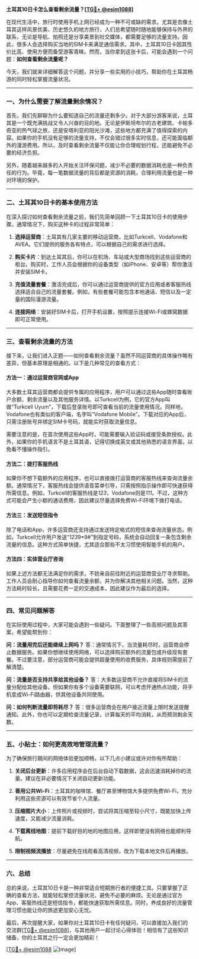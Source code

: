 **土耳其10日卡怎么查看剩余流量？[[TG💪+ @esim1088](https://t.me/s/esim1088)]**

在现代生活中，旅行时使用手机上网已经成为一种不可或缺的需求。尤其是去像土耳其这样风景优美、历史悠久的地方旅行，人们总希望随时随地能够保持与外界的联系，无论是导航、拍照还是分享美景到社交媒体，都需要足够的流量支持。因此，很多人会选择购买当地的SIM卡来满足通信需求。其中，土耳其10日卡因其性价比高、使用方便而备受游客青睐。然而，当你拿到这张卡后，可能会遇到一个问题：**如何查看剩余流量呢？**

今天，我们就来详细解答这个问题，并分享一些实用的小技巧，帮助你在土耳其畅游的同时轻松掌握流量状况。

---

### 一、为什么需要了解流量剩余情况？

首先，我们先聊聊为什么要知道自己的流量还剩多少。对于大部分游客来说，土耳其是一个既充满挑战又令人兴奋的目的地。无论是伊斯坦布尔的古老建筑、卡帕多奇亚的热气球之旅，还是安塔利亚的阳光沙滩，这些地方都充满了值得探索的内容。如果你的手机没有足够的流量支持，不仅会错过很多实时信息，还可能面临额外的漫游费用。所以，及时查看剩余流量不仅能让你合理规划行程，还能避免不必要的经济负担。

另外，随着越来越多的人开始关注环保问题，减少不必要的数据消耗也是一种负责任的行为。毕竟，每一笔数据流量的背后都是资源的消耗，合理利用流量也是一种对环境的保护。

---

### 二、土耳其10日卡的基本使用方法

在深入探讨如何查看剩余流量之前，我们先简单回顾一下土耳其10日卡的使用步骤。通常情况下，购买这种卡的过程非常简单：

1. **选择运营商**：土耳其有几家主要的移动运营商，比如Turkcell、Vodafone和AVEA。它们提供的服务各有特点，可以根据自己的需求进行选择。
   
2. **购买卡片**：到达土耳其后，你可以在机场、车站或大型商场找到这些运营商的柜台。购买时，工作人员会根据你的设备类型（如iPhone、安卓等）帮你激活并安装SIM卡。

3. **充值流量套餐**：激活完成后，你可以通过运营商提供的官方应用或者客服热线选择适合自己的流量套餐。例如，有些套餐可能包含本地通话、短信以及一定量的国际漫游流量。

4. **连接网络**：安装好SIM卡后，打开手机设置，按照提示连接Wi-Fi或蜂窝数据即可正常使用。

---

### 三、查看剩余流量的方法

接下来，让我们进入正题——如何查看剩余流量？虽然不同运营商的具体操作略有差异，但基本原理是相通的。以下是几种常见的查看方式：

#### 方法一：通过运营商官网或App

大多数土耳其运营商都会提供专属的应用程序，用户可以通过这些App随时查看账户余额、剩余流量以及其他服务详情。以Turkcell为例，它的官方App叫做“Turkcell Uyum”，下载后登录账号即可查看当前的流量使用情况。同样地，Vodafone也有类似的客户端，名字叫“Vodafone Mobile”。下载对应的App后，只需注册账号并绑定SIM卡号码，就能实时获取流量信息。

需要注意的是，在首次使用这些App时，可能需要输入验证码或接受条款授权。此外，如果你的手机语言不是土耳其语，记得切换成英文或其他熟悉的语言界面，以免看不懂操作指引。

#### 方法二：拨打客服热线

如果你不想下载额外的应用程序，也可以直接拨打运营商的客服热线来查询流量余额。通常情况下，客服热线会提供语音菜单引导，只需按照指示操作即可快速获得所需信息。例如，Turkcell的客服热线是*123*，Vodafone则是*111*。不过，这种方式可能会产生小额的通话费用，因此建议尽量选择免费Wi-Fi环境下拨打电话。

#### 方法三：发送短信指令

除了电话和App，许多运营商还支持通过发送特定格式的短信来查询流量状态。例如，Turkcell允许用户发送“*123*9*9#”到指定号码，系统会自动回复一条包含剩余流量的信息。这种方式简单快捷，尤其适合那些不太习惯使用智能手机的用户。

#### 方法四：实体营业厅咨询

如果上述方法都无法满足你的需求，不妨亲自前往附近的运营商营业厅寻求帮助。工作人员会耐心指导你如何查看流量余额，并为你解决其他相关问题。当然，这种方法耗时较长，且需要花费一定的交通成本，因此建议作为最后的选择。

---

### 四、常见问题解答

在实际使用过程中，大家可能会遇到一些疑问。下面整理了一些高频问题及其答案，希望能帮到你：

**问：流量用完后还能继续上网吗？**
答：通常情况下，当流量耗尽时，运营商会停止数据服务。如果你想继续使用网络，可以选择购买额外的流量包或升级现有套餐。不过要注意，部分运营商可能会提供超量使用的收费服务，具体规则需提前了解清楚。

**问：流量是否支持共享给其他设备？**
答：大多数运营商不允许直接将SIM卡的流量分配给其他设备。但如果你有多个设备需要联网，可以考虑开通热点功能，将手机变成Wi-Fi路由器，供其他设备共同使用。

**问：如何判断流量即将耗尽？**
答：很多运营商会在用户接近流量上限时发送提醒通知。此外，你也可以定期检查流量记录，计算每天的平均消耗，从而预测剩余天数。

---

### 五、小贴士：如何更高效地管理流量？

为了确保旅行期间的网络体验更加顺畅，以下几点小建议或许对你有所帮助：

1. **关闭后台更新**：许多应用程序会在后台自动下载数据，这会迅速消耗掉你的流量。建议在非必要情况下关闭自动更新功能。

2. **善用公共Wi-Fi**：土耳其的咖啡馆、餐厅甚至博物馆大多提供免费Wi-Fi，充分利用这些资源可以有效节省个人流量。

3. **压缩图片大小**：上传照片或视频时，尝试将其压缩至较小尺寸，既能加快上传速度，又能减少流量消耗。

4. **下载离线地图**：提前下载好目的地的地图应用，这样即使没有网络也能顺利导航。

5. **限制视频流播放**：尽量避免在线观看高清视频，改为下载本地文件后再播放。

---

### 六、总结

总的来说，土耳其10日卡是一种非常适合短期旅行者的便捷工具。只要掌握了正确的查看方法，就能轻松掌控流量状况，避免不必要的麻烦。无论是通过官方App、客服热线还是短信指令，都能快速获取所需信息。同时，养成良好的流量管理习惯也能让你的旅途更加安心无忧。

最后，再次提醒大家，如果你对土耳其10日卡有任何疑问，可以直接加入我们的交流群[[TG💪+ @esim1088](https://t.me/s/esim1088)]，与其他用户一起讨论心得体验！相信有了这些知识储备，你的土耳其之行一定会更加精彩！

[[TG💪+ @esim1088](https://t.me/s/esim1088) ![Image](https://i.postimg.cc/4NQfJmqS/Snipaste-2025-05-13-00-14-12.png)]